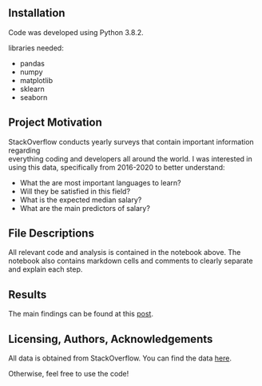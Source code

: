 ## Installation
Code was developed using Python 3.8.2.

libraries needed:
- pandas
- numpy
- matplotlib
- sklearn
- seaborn

## Project Motivation
StackOverflow conducts yearly surveys that contain important information regarding <br>
everything coding and developers all around the world. I was interested in using this data,
specifically from 2016-2020 to better understand:

- What the are most important languages to learn?
- Will they be satisfied in this field?
- What is the expected median salary?
- What are the main predictors of salary?

## File Descriptions
All relevant code and analysis is contained in the notebook above. The notebook also contains markdown
cells and comments to clearly separate and explain each step.

## Results
The main findings can be found at this [post](https://amroghoneim.medium.com/three-things-you-need-to-know-if-you-want-to-become-a-developer-d88fab0c0e33).

## Licensing, Authors, Acknowledgements
All data is obtained from StackOverflow. You can find the data [here](https://insights.stackoverflow.com/survey).

Otherwise, feel free to use the code!
